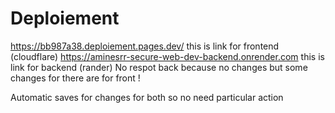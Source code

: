 # Deploiement

https://bb987a38.deploiement.pages.dev/ this is link for frontend (cloudflare)
https://aminesrr-secure-web-dev-backend.onrender.com this is link for backend (rander)
No respot back because no changes but some changes for there are for front !

Automatic saves for changes for both so no need particular action 
